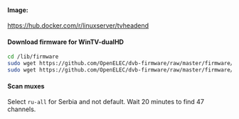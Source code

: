 #### Image: 

https://hub.docker.com/r/linuxserver/tvheadend

#### Download firmware for WinTV-dualHD

```bash
cd /lib/firmware
sudo wget https://github.com/OpenELEC/dvb-firmware/raw/master/firmware/dvb-demod-si2168-b40-01.fw
sudo wget https://github.com/OpenELEC/dvb-firmware/raw/master/firmware/dvb-tuner-si2158-a20-01.fw
```

#### Scan muxes

Select `ru-all` for Serbia and not default. Wait 20 minutes to find 47 channels.
